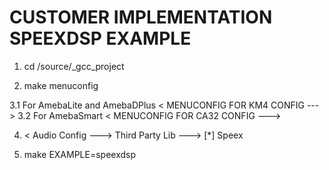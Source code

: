 # CUSTOMER IMPLEMENTATION SPEEXDSP EXAMPLE

1. cd <sdk>/source/<board>_gcc_project

2. make menuconfig

3.1 For AmebaLite and AmebaDPlus
< MENUCONFIG FOR KM4 CONFIG  --->
3.2 For AmebaSmart
< MENUCONFIG FOR CA32 CONFIG  --->

4.
    < Audio Config  --->
        Third Party Lib  --->
            [*] Speex

5. make EXAMPLE=speexdsp




